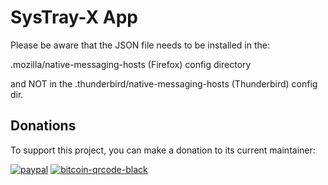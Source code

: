 # SysTray-X App

Please be aware that the JSON file needs to be installed in the:  

.mozilla/native-messaging-hosts (Firefox) config directory  

and NOT in the .thunderbird/native-messaging-hosts (Thunderbird) config dir.



## Donations
To support this project, you can make a donation to its current maintainer:  

[![paypal](https://github.com/Ximi1970/Donate/blob/master/paypal_btn_donateCC_LG_2.gif)](https://paypal.me/Ximi1970)
[![bitcoin-qrcode-black](https://github.com/Ximi1970/Donate/blob/master/bitcoin-donate-qrcode-black.png)](https://raw.githubusercontent.com/Ximi1970/Donate/master/bitcoin-address.txt)
 
